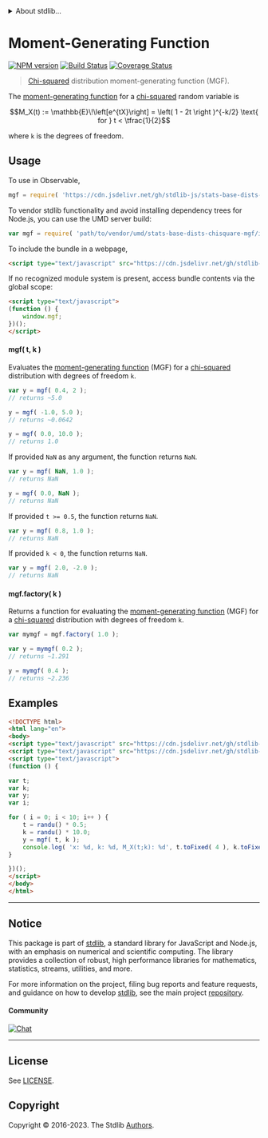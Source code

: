 <!--

@license Apache-2.0

Copyright (c) 2018 The Stdlib Authors.

Licensed under the Apache License, Version 2.0 (the "License");
you may not use this file except in compliance with the License.
You may obtain a copy of the License at

   http://www.apache.org/licenses/LICENSE-2.0

Unless required by applicable law or agreed to in writing, software
distributed under the License is distributed on an "AS IS" BASIS,
WITHOUT WARRANTIES OR CONDITIONS OF ANY KIND, either express or implied.
See the License for the specific language governing permissions and
limitations under the License.

-->


<details>
  <summary>
    About stdlib...
  </summary>
  <p>We believe in a future in which the web is a preferred environment for numerical computation. To help realize this future, we've built stdlib. stdlib is a standard library, with an emphasis on numerical and scientific computation, written in JavaScript (and C) for execution in browsers and in Node.js.</p>
  <p>The library is fully decomposable, being architected in such a way that you can swap out and mix and match APIs and functionality to cater to your exact preferences and use cases.</p>
  <p>When you use stdlib, you can be absolutely certain that you are using the most thorough, rigorous, well-written, studied, documented, tested, measured, and high-quality code out there.</p>
  <p>To join us in bringing numerical computing to the web, get started by checking us out on <a href="https://github.com/stdlib-js/stdlib">GitHub</a>, and please consider <a href="https://opencollective.com/stdlib">financially supporting stdlib</a>. We greatly appreciate your continued support!</p>
</details>

# Moment-Generating Function

[![NPM version][npm-image]][npm-url] [![Build Status][test-image]][test-url] [![Coverage Status][coverage-image]][coverage-url] <!-- [![dependencies][dependencies-image]][dependencies-url] -->

> [Chi-squared][chisquare-distribution] distribution moment-generating function (MGF).

<!-- Section to include introductory text. Make sure to keep an empty line after the intro `section` element and another before the `/section` close. -->

<section class="intro">

The [moment-generating function][mgf] for a [chi-squared][chisquare-distribution] random variable is

<!-- <equation class="equation" label="eq:chisquare_mgf" align="center" raw="M_X(t) := \mathbb{E}\!\left[e^{tX}\right] = \left( 1 - 2t \right )^{-k/2} \text{ for } t < \tfrac{1}{2}" alt="Moment-generating function (MGF) for a chi-squared distribution."> -->

```math
M_X(t) := \mathbb{E}\!\left[e^{tX}\right] = \left( 1 - 2t \right )^{-k/2} \text{ for } t < \tfrac{1}{2}
```

<!-- <div class="equation" align="center" data-raw-text="M_X(t) := \mathbb{E}\!\left[e^{tX}\right] = \left( 1 - 2t \right )^{-k/2} \text{ for } t &lt; \tfrac{1}{2}" data-equation="eq:chisquare_mgf">
    <img src="https://cdn.jsdelivr.net/gh/stdlib-js/stdlib@591cf9d5c3a0cd3c1ceec961e5c49d73a68374cb/lib/node_modules/@stdlib/stats/base/dists/chisquare/mgf/docs/img/equation_chisquare_mgf.svg" alt="Moment-generating function (MGF) for a chi-squared distribution.">
    <br>
</div> -->

<!-- </equation> -->

where `k` is the degrees of freedom.

</section>

<!-- /.intro -->

<!-- Package usage documentation. -->



<section class="usage">

## Usage

To use in Observable,

```javascript
mgf = require( 'https://cdn.jsdelivr.net/gh/stdlib-js/stats-base-dists-chisquare-mgf@umd/browser.js' )
```

To vendor stdlib functionality and avoid installing dependency trees for Node.js, you can use the UMD server build:

```javascript
var mgf = require( 'path/to/vendor/umd/stats-base-dists-chisquare-mgf/index.js' )
```

To include the bundle in a webpage,

```html
<script type="text/javascript" src="https://cdn.jsdelivr.net/gh/stdlib-js/stats-base-dists-chisquare-mgf@umd/browser.js"></script>
```

If no recognized module system is present, access bundle contents via the global scope:

```html
<script type="text/javascript">
(function () {
    window.mgf;
})();
</script>
```

#### mgf( t, k )

Evaluates the [moment-generating function][mgf] (MGF) for a [chi-squared][chisquare-distribution] distribution with degrees of freedom `k`.

```javascript
var y = mgf( 0.4, 2 );
// returns ~5.0

y = mgf( -1.0, 5.0 );
// returns ~0.0642

y = mgf( 0.0, 10.0 );
// returns 1.0
```

If provided `NaN` as any argument, the function returns `NaN`.

```javascript
var y = mgf( NaN, 1.0 );
// returns NaN

y = mgf( 0.0, NaN );
// returns NaN
```

If provided `t >= 0.5`, the function returns `NaN`.

```javascript
var y = mgf( 0.8, 1.0 );
// returns NaN
```

If provided `k < 0`, the function returns `NaN`.

```javascript
var y = mgf( 2.0, -2.0 );
// returns NaN
```

#### mgf.factory( k )

Returns a function for evaluating the [moment-generating function][mgf] (MGF) for a [chi-squared][chisquare-distribution] distribution with degrees of freedom `k`.

```javascript
var mymgf = mgf.factory( 1.0 );

var y = mymgf( 0.2 );
// returns ~1.291

y = mymgf( 0.4 );
// returns ~2.236
```

</section>

<!-- /.usage -->

<!-- Package usage notes. Make sure to keep an empty line after the `section` element and another before the `/section` close. -->

<section class="notes">

</section>

<!-- /.notes -->

<!-- Package usage examples. -->

<section class="examples">

## Examples

<!-- eslint no-undef: "error" -->

```html
<!DOCTYPE html>
<html lang="en">
<body>
<script type="text/javascript" src="https://cdn.jsdelivr.net/gh/stdlib-js/random-base-randu@umd/browser.js"></script>
<script type="text/javascript" src="https://cdn.jsdelivr.net/gh/stdlib-js/stats-base-dists-chisquare-mgf@umd/browser.js"></script>
<script type="text/javascript">
(function () {

var t;
var k;
var y;
var i;

for ( i = 0; i < 10; i++ ) {
    t = randu() * 0.5;
    k = randu() * 10.0;
    y = mgf( t, k );
    console.log( 'x: %d, k: %d, M_X(t;k): %d', t.toFixed( 4 ), k.toFixed( 4 ), y.toFixed( 4 ) );
}

})();
</script>
</body>
</html>
```

</section>

<!-- /.examples -->

<!-- Section to include cited references. If references are included, add a horizontal rule *before* the section. Make sure to keep an empty line after the `section` element and another before the `/section` close. -->

<section class="references">

</section>

<!-- /.references -->

<!-- Section for related `stdlib` packages. Do not manually edit this section, as it is automatically populated. -->

<section class="related">

</section>

<!-- /.related -->

<!-- Section for all links. Make sure to keep an empty line after the `section` element and another before the `/section` close. -->


<section class="main-repo" >

* * *

## Notice

This package is part of [stdlib][stdlib], a standard library for JavaScript and Node.js, with an emphasis on numerical and scientific computing. The library provides a collection of robust, high performance libraries for mathematics, statistics, streams, utilities, and more.

For more information on the project, filing bug reports and feature requests, and guidance on how to develop [stdlib][stdlib], see the main project [repository][stdlib].

#### Community

[![Chat][chat-image]][chat-url]

---

## License

See [LICENSE][stdlib-license].


## Copyright

Copyright &copy; 2016-2023. The Stdlib [Authors][stdlib-authors].

</section>

<!-- /.stdlib -->

<!-- Section for all links. Make sure to keep an empty line after the `section` element and another before the `/section` close. -->

<section class="links">

[npm-image]: http://img.shields.io/npm/v/@stdlib/stats-base-dists-chisquare-mgf.svg
[npm-url]: https://npmjs.org/package/@stdlib/stats-base-dists-chisquare-mgf

[test-image]: https://github.com/stdlib-js/stats-base-dists-chisquare-mgf/actions/workflows/test.yml/badge.svg?branch=main
[test-url]: https://github.com/stdlib-js/stats-base-dists-chisquare-mgf/actions/workflows/test.yml?query=branch:main

[coverage-image]: https://img.shields.io/codecov/c/github/stdlib-js/stats-base-dists-chisquare-mgf/main.svg
[coverage-url]: https://codecov.io/github/stdlib-js/stats-base-dists-chisquare-mgf?branch=main

<!--

[dependencies-image]: https://img.shields.io/david/stdlib-js/stats-base-dists-chisquare-mgf.svg
[dependencies-url]: https://david-dm.org/stdlib-js/stats-base-dists-chisquare-mgf/main

-->

[chat-image]: https://img.shields.io/gitter/room/stdlib-js/stdlib.svg
[chat-url]: https://app.gitter.im/#/room/#stdlib-js_stdlib:gitter.im

[stdlib]: https://github.com/stdlib-js/stdlib

[stdlib-authors]: https://github.com/stdlib-js/stdlib/graphs/contributors

[umd]: https://github.com/umdjs/umd
[es-module]: https://developer.mozilla.org/en-US/docs/Web/JavaScript/Guide/Modules

[deno-url]: https://github.com/stdlib-js/stats-base-dists-chisquare-mgf/tree/deno
[umd-url]: https://github.com/stdlib-js/stats-base-dists-chisquare-mgf/tree/umd
[esm-url]: https://github.com/stdlib-js/stats-base-dists-chisquare-mgf/tree/esm
[branches-url]: https://github.com/stdlib-js/stats-base-dists-chisquare-mgf/blob/main/branches.md

[stdlib-license]: https://raw.githubusercontent.com/stdlib-js/stats-base-dists-chisquare-mgf/main/LICENSE

[chisquare-distribution]: https://en.wikipedia.org/wiki/Chi-squared_distribution

[mgf]: https://en.wikipedia.org/wiki/Moment-generating_function

</section>

<!-- /.links -->
